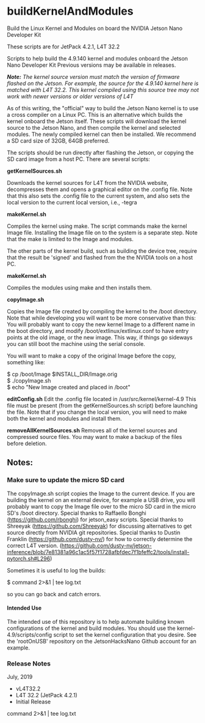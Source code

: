 # buildKernelAndModules
Build the Linux Kernel and Modules on board the NVIDIA Jetson Nano Developer Kit

These scripts are for JetPack 4.2.1, L4T 32.2

Scripts to help build the 4.9.140 kernel and modules onboard the Jetson Nano Developer Kit Previous versions may be available in releases.

<em><strong>Note:</strong> The kernel source version must match the version of firmware flashed on the Jetson. For example, the source for the 4.9.140 kernel here is matched with L4T 32.2. This kernel compiled using this source tree may not work with newer versions or older versions of L4T</em>

As of this writing, the "official" way to build the Jetson Nano kernel is to use a cross compiler on a Linux PC. This is an alternative which builds the kernel onboard the Jetson itself. These scripts will download the kernel source to the Jetson Nano, and then compile the kernel and selected modules. The newly compiled kernel can then be installed. We recommend a SD card size of 32GB, 64GB preferred.

The scripts should be run directly after flashing the Jetson, or copying the SD card image from a host PC. There are several scripts:

<strong>getKernelSources.sh</strong>

Downloads the kernel sources for L4T from the NVIDIA website, decompresses them and opens a graphical editor on the .config file. Note that this also sets the .config file to the current system, and also sets the local version to the current local version, i.e., -tegra


<strong>makeKernel.sh</strong>

Compiles the kernel using make. The script commands make the kernel Image file. Installing the Image file on to the system is a separate step. Note that the make is limited to the Image and modules.

The other parts of the kernel build, such as building the device tree, require that the result be 'signed' and flashed from the the NVIDIA tools on a host PC.

<strong>makeKernel.sh</strong>

Compiles the modules using make and then installs them.

<strong>copyImage.sh</strong>

Copies the Image file created by compiling the kernel to the /boot directory. Note that while developing you will want to be more conservative than this: You will probably want to copy the new kernel Image to a different name in the boot directory, and modify /boot/extlinux/extlinux.conf to have entry points at the old image, or the new image. This way, if things go sideways you can still boot the machine using the serial console.

You will want to make a copy of the original Image before the copy, something like:

$ cp /boot/Image $INSTALL_DIR/Image.orig<br>
$ ./copyImage.sh<br>
$ echo "New Image created and placed in /boot"<br>


<strong>editConfig.sh</strong>
Edit the .config file located in /usr/src/kernel/kernel-4.9 This file must be present (from the getKernelSources.sh script) before launching the file. Note that if you change the local version, you will need to make both the kernel and modules and install them.

<strong>removeAllKernelSources.sh</strong>
Removes all of the kernel sources and compressed source files. You may want to make a backup of the files before deletion.

<h2>Notes:</h2> 
<h3>Make sure to update the micro SD card</h3>

The copyImage.sh script copies the Image to the current device. If you are building the kernel on an external device, for example a USB drive, you will probably want to copy the Image file over to the micro SD card in the micro SD's /boot directory. 
Special thanks to Raffaello Bonghi (https://github.com/rbonghi) for jetson_easy scripts.
Special thanks to Shreeyak (https://github.com/Shreeyak) for discussing alternatives to get source directly from NVIDIA git repositories.
Special thanks to Dustin Franklin (https://github.com/dusty-nv/) for how to correctly determine the correct L4T version. (https://github.com/dusty-nv/jetson-inference/blob/7e81381a96c1ac5f57f1728afbfdec7f1bfeffc2/tools/install-pytorch.sh#L296) 

Sometimes it is useful to log the builds:

$ command 2>&1 | tee log.txt

so you can go back and catch errors.

<h4>Intended Use</h4>
The intended use of this repository is to help automate building known configurations of the kernel and build modules. You should use the kernel-4.9/scripts/config script to set the kernel configuration that you desire. See the 'rootOnUSB' repository on the JetsonHacksNano Github account for an example.

### Release Notes
July, 2019
* vL4T32.2
* L4T 32.2 (JetPack 4.2.1)
* Initial Release 


command 2>&1 | tee log.txt

